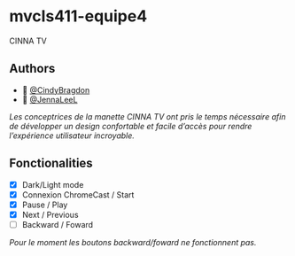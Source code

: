 # mvcls411-equipe4
CINNA TV

## Authors

- :floppy_disk: [@CindyBragdon](https://www.github.com/cindybragdon)
- :floppy_disk: [@JennaLeeL](https://www.github.com/JennaLeeL)

*Les conceptrices de la manette CINNA TV ont pris le temps nécessaire afin de développer un design confortable et facile d’accès pour rendre l’expérience utilisateur incroyable.* 
  

## Fonctionalities 
- [x] Dark/Light mode
- [x] Connexion ChromeCast / Start
- [x] Pause / Play
- [x] Next / Previous
- [ ] Backward / Foward

*Pour le moment les boutons backward/foward ne fonctionnent pas.*
